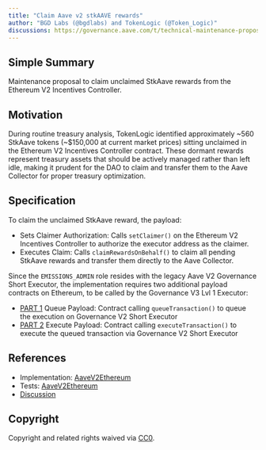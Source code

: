 ```yaml
---
title: "Claim Aave v2 stkAAVE rewards"
author: "BGD Labs (@bgdlabs) and TokenLogic (@Token_Logic)"
discussions: https://governance.aave.com/t/technical-maintenance-proposals/15274/115
---
```


## Simple Summary

Maintenance proposal to claim unclaimed StkAave rewards from the Ethereum V2 Incentives Controller.

## Motivation

During routine treasury analysis, TokenLogic identified approximately ~560 StkAave tokens (~$150,000 at current market prices) sitting unclaimed in the Ethereum V2 Incentives Controller contract. These dormant rewards represent treasury assets that should be actively managed rather than left idle, making it prudent for the DAO to claim and transfer them to the Aave Collector for proper treasury optimization.

## Specification

To claim the unclaimed StkAave reward, the payload:

- Sets Claimer Authorization: Calls `setClaimer()` on the Ethereum V2 Incentives Controller to authorize the executor address as the claimer.
- Executes Claim: Calls `claimRewardsOnBehalf()` to claim all pending StkAave rewards and transfer them directly to the Aave Collector.

Since the `EMISSIONS_ADMIN` role resides with the legacy Aave V2 Governance Short Executor, the implementation requires two additional payload contracts on Ethereum, to be called by the Governance V3 Lvl 1 Executor:

- [PART 1](https://github.com/bgd-labs/aave-proposals-v3/blob/824ed1e0ff750c659b689996011a50687bdd1f4e/src/20250930_AaveV2Ethereum_ClaimOldStkAaveRewards/AaveV2Ethereum_ClaimOldStkAaveRewards_20250930.sol#L42) Queue Payload: Contract calling `queueTransaction()` to queue the execution on Governance V2 Short Executor
- [PART 2](https://github.com/bgd-labs/aave-proposals-v3/blob/824ed1e0ff750c659b689996011a50687bdd1f4e/src/20250930_AaveV2Ethereum_ClaimOldStkAaveRewards/AaveV2Ethereum_ClaimOldStkAaveRewards_20250930.sol#L74) Execute Payload: Contract calling `executeTransaction()` to execute the queued transaction via Governance V2 Short Executor

## References

- Implementation: [AaveV2Ethereum](https://github.com/bgd-labs/aave-proposals-v3/blob/824ed1e0ff750c659b689996011a50687bdd1f4e/src/20250930_AaveV2Ethereum_ClaimOldStkAaveRewards/AaveV2Ethereum_ClaimOldStkAaveRewards_20250930.sol)
- Tests: [AaveV2Ethereum](https://github.com/bgd-labs/aave-proposals-v3/blob/824ed1e0ff750c659b689996011a50687bdd1f4e/src/20250930_AaveV2Ethereum_ClaimOldStkAaveRewards/AaveV2Ethereum_ClaimOldStkAaveRewards_20250930.t.sol)
- [Discussion](https://governance.aave.com/t/technical-maintenance-proposals/15274/115)

## Copyright

Copyright and related rights waived via [CC0](https://creativecommons.org/publicdomain/zero/1.0/).
